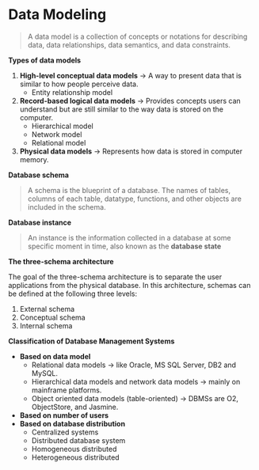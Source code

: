 # Data Modeling


> A data model is a collection of concepts or notations for describing data, data relationships, data semantics, and data constraints.

**Types of data models**

1. **High-level conceptual data models** → A way to present data that is similar to how people perceive data.
    - Entity relationship model
2. **Record-based logical data models** → Provides concepts users can understand but are still similar to the way data is stored on the computer.
    - Hierarchical model
    - Network model
    - Relational model
3. **Physical data models** → Represents how data is stored in computer memory.

**Database schema**

> A schema is the blueprint of a database. The names of tables, columns of each table, datatype, functions, and other objects are included in the schema.

**Database instance**

> An instance is the information collected in a database at some specific moment in time, also known as the **database state**

****The three-schema architecture****

The goal of the three-schema architecture is to separate the user applications from the physical database.  In this architecture, schemas can be defined at the following three levels:

1. External schema
2. Conceptual schema
3. Internal schema

****Classification of Database Management Systems****

- **Based on data model**
    - Relational data models → like Oracle, MS SQL Server, DB2 and MySQL.
    - Hierarchical data models and network data models → mainly on mainframe platforms.
    - Object oriented data models (table-oriented) → DBMSs are O2, ObjectStore, and Jasmine.
- **Based on number of users**
- **Based on database distribution**
    - Centralized systems
    - Distributed database system
    - Homogeneous distributed
    - Heterogeneous distributed